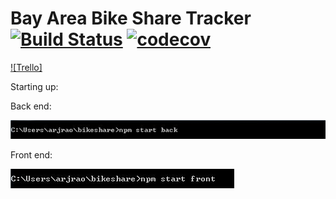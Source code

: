 # Bay Area Bike Share Tracker [![Build Status](https://travis-ci.org/arjunrao87/bikeshare.svg?branch=master)](https://travis-ci.org/arjunrao87/bikeshare) [![codecov](https://codecov.io/gh/arjunrao87/bikeshare/branch/master/graph/badge.svg)](https://codecov.io/gh/arjunrao87/bikeshare)

[![Trello]](https://trello.com/b/LNsjFeMN/bike-share-app)

Starting up:

Back end:

![alt text](https://github.com/arjunrao87/bikeshare/blob/master/resources/backend.JPG "Windows")

Front end:

![alt text](https://github.com/arjunrao87/bikeshare/blob/master/resources/frontend.JPG "Windows")
